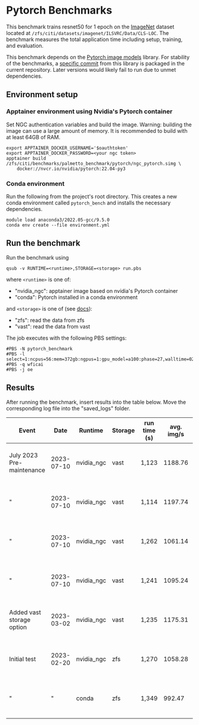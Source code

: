 # Pytorch Benchmarks
This benchmark trains resnet50 for 1 epoch on the [ImageNet](https://www.image-net.org/) dataset located at `/zfs/citi/datasets/imagenet/ILSVRC/Data/CLS-LOC`. The benchmark measures the total application time including setup, training, and evaluation. 

This benchmark depends on the [Pytorch image models](https://github.com/rwightman/pytorch-image-models) library. For stability of the benchmarks, a [specific commit](https://github.com/rwightman/pytorch-image-models/commit/e069249a2dab0056a7687d5e48043757c46e7525) from this library is packaged in the current repository. Later versions would likely fail to run due to unmet dependencies.

## Environment setup

### Apptainer environment using Nvidia's Pytorch container
Set NGC authentication variables and build the image. Warning: building the image can use a large amount of memory. It is recommended to build with at least 64GB of RAM. 
```{bash}
export APPTAINER_DOCKER_USERNAME='$oauthtoken'
export APPTAINER_DOCKER_PASSWORD=<your ngc token>
apptainer build /zfs/citi/benchmarks/palmetto_benchmark/pytorch/ngc_pytorch.simg \
    docker://nvcr.io/nvidia/pytorch:22.04-py3
```

### Conda environment
Run the following from the project's root directory. This creates a new conda environment called `pytorch_bench` and installs the necessary dependencies. 
```{bash}
module load anaconda3/2022.05-gcc/9.5.0
conda env create --file environment.yml
```

## Run the benchmark
Run the benchmark using
```{bash}
qsub -v RUNTIME=<runtime>,STORAGE=<storage> run.pbs
```
where `<runtime>` is one of:
* "nvidia_ngc": apptainer image based on nvidia's Pytorch container
* "conda": Pytorch installed in a conda environment

and `<storage>` is one of (see [docs](https://docs.rcd.clemson.edu/palmetto/storage/store#storage-hardware-grid)):
* "zfs": read the data from zfs
* "vast": read the data from vast

The job executes with the following PBS settings:
```
#PBS -N pytorch_benchmark
#PBS -l select=1:ncpus=56:mem=372gb:ngpus=1:gpu_model=a100:phase=27,walltime=02:00:00
#PBS -q wficai
#PBS -j oe
```

## Results 
After running the benchmark, insert results into the table below. Move the corresponding log file into the "saved_logs" folder. 

| Event                     | Date       | Runtime    | Storage | run time (s) | avg. img/s | Test Acc@1 | Config |
|---------------------------|------------|------------|---------|--------------|------------|------------|--------|
| July 2023 Pre-maintenance | 2023-07-10 | nvidia_ngc | vast    | 1,123        | 1188.76    | 22.08%     | Phase 29 -- 20cpu, 100gb, 1 gpu |
| "                         | 2023-07-10 | nvidia_ngc | vast    | 1,114        | 1197.74    | 22.08%     | Phase 28 -- 20cpu, 100gb, 1 gpu |
| "                         | 2023-07-10 | nvidia_ngc | vast    | 1,262        | 1061.14    | 25.36%     | Phase 27 -- 20cpu, 100gb, 1 gpu |
| "                         | 2023-07-10 | nvidia_ngc | vast    | 1,241        | 1095.24    | 22.08%     | Phase 27 -- Full Node, 1 gpu |
| Added vast storage option | 2023-03-02 | nvidia_ngc | vast    | 1,235        | 1175.31    | 22.08%     | Phase 27 -- Full Node, 1 gpu |
| Initial test              | 2023-02-20 | nvidia_ngc | zfs     | 1,270        | 1058.28    | 25.36%     | Phase 27 -- Full Node, 1 gpu |
| "                         | "          | conda      | zfs     | 1,349        | 992.47     | 25.54%     | Phase 27 -- Full Node, 1 gpu |
